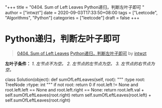 "+++
title = "0404. Sum of Left Leaves Python递归，判断左叶子即可 "
author = ["intwzt"]
date = 2020-09-03T17:33:50+08:00
tags = ["Leetcode", "Algorithms", "Python"]
categories = ["leetcode"]
draft = false
+++

# Python递归，判断左叶子即可

> [0404. Sum of Left Leaves](https://leetcode-cn.com/problems/sum-of-left-leaves/)
> [Python递归，判断左叶子即可](https://leetcode-cn.com/problems/sum-of-left-leaves/solution/pythondi-gui-pan-duan-zuo-xie-zi-ji-ke-by-intwzt/) by [intwzt](https://leetcode-cn.com/u/intwzt/)

**左叶子条件：**
*1. 左节点不为空。
2. 左节点的左节点为空。
3. 左节点的右节点为空。*

class Solution(object):
    def sumOfLeftLeaves(self, root):
        """
        :type root: TreeNode
        :rtype: int
        """
        if not root:
            return 0
        if root.left != None and root.left.left == None and root.left.right == None:
            return root.left.val + self.sumOfLeftLeaves(root.right)
        return self.sumOfLeftLeaves(root.left) + self.sumOfLeftLeaves(root.right)